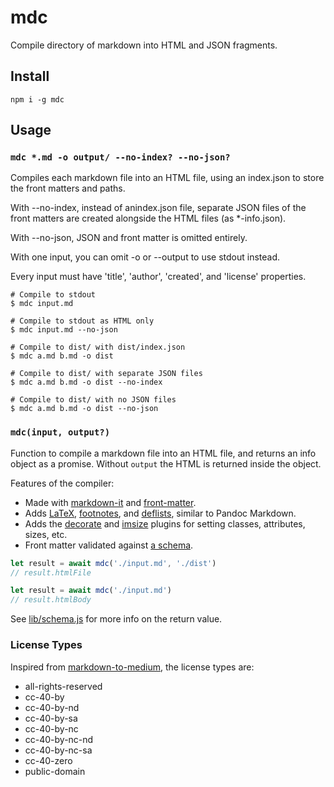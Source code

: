 
# mdc

Compile directory of markdown into HTML and JSON fragments.

## Install

```shell
npm i -g mdc
```

## Usage

### `mdc *.md -o output/ --no-index? --no-json?`

Compiles each markdown file into an HTML file, using an index.json to store the front matters and paths.

With --no-index, instead of anindex.json file, separate JSON files of the front matters are created alongside the HTML files (as *-info.json).

With --no-json, JSON and front matter is omitted entirely.

With one input, you can omit -o or --output to use stdout instead.

Every input must have 'title', 'author', 'created', and 'license' properties.

```shell
# Compile to stdout
$ mdc input.md

# Compile to stdout as HTML only
$ mdc input.md --no-json

# Compile to dist/ with dist/index.json
$ mdc a.md b.md -o dist

# Compile to dist/ with separate JSON files
$ mdc a.md b.md -o dist --no-index

# Compile to dist/ with no JSON files
$ mdc a.md b.md -o dist --no-json
```

### `mdc(input, output?)`

Function to compile a markdown file into an HTML file, and returns an info object as a promise.  Without `output` the HTML is returned inside the object.

Features of the compiler:

- Made with [markdown-it][1] and [front-matter][2].
- Adds [LaTeX][3], [footnotes][4], and [deflists][5], similar to Pandoc Markdown.
- Adds the [decorate][6] and [imsize][7] plugins for setting classes, attributes, sizes, etc.
- Front matter validated against [a schema][8].

```js
let result = await mdc('./input.md', './dist')
// result.htmlFile

let result = await mdc('./input.md')
// result.htmlBody
```

See [lib/schema.js][8] for more info on the return value.

### License Types

Inspired from [markdown-to-medium][9], the license types are:

- all-rights-reserved
- cc-40-by
- cc-40-by-nd
- cc-40-by-sa
- cc-40-by-nc
- cc-40-by-nc-nd
- cc-40-by-nc-sa
- cc-40-zero
- public-domain

[1]: https://npmjs.com/markdown-it
[2]: https://npmjs.com/front-matter
[3]: https://npmjs.com/markdown-it-katex
[4]: https://npmjs.com/markdown-it-footnotes
[5]: https://npmjs.com/markdown-it-deflist
[6]: https://npmjs.com/markdown-it-decorate
[7]: https://npmjs.com/markdown-it-imsize
[8]: lib/schema.js
[9]: https://www.npmjs.com/package/markdown-to-medium